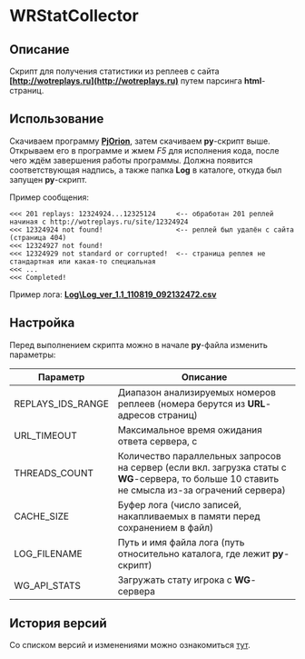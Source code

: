 ﻿# WRStatCollector

## Описание
Скрипт для получения статистики из реплеев с сайта **[http://wotreplays.ru](http://wotreplays.ru)** путем парсинга **html**-страниц.

## Использование
Скачиваем программу **[PjOrion](https://koreanrandom.com/forum/topic/15280-)**, затем скачиваем **py**-скрипт выше. Открываем его в программе и жмем *F5* для исполнения кода, после чего ждём завершения работы программы. Должна появится соответствующая надпись, а также папка **Log** в каталоге, откуда был запущен **py**-скрипт.

Пример сообщения:
```
<<< 201 replays: 12324924...12325124     <-- обработан 201 реплей начиная с http://wotreplays.ru/site/12324924
<<< 12324924 not found!                  <-- реплей был удалён с сайта (страница 404)
<<< 12324927 not found!
<<< 12324929 not standard or corrupted!  <-- страница реплея не стандартная или какая-то специальная
<<< ...
<<< Completed!
```

Пример лога:
**[Log\Log_ver_1.1_110819_092132472.csv](./Log/Log_ver_1.1_110819_092132472.csv)**

## Настройка
Перед выполнением скрипта можно в начале **py**-файла изменить параметры:

Параметр          | Описание
------------------|------------
REPLAYS_IDS_RANGE | Диапазон анализируемых номеров реплеев (номера берутся из **URL**-адресов страниц)
URL_TIMEOUT       | Максимальное время ожидания ответа сервера, с
THREADS_COUNT     | Количество параллельных запросов на сервер (если вкл. загрузка статы с **WG**-сервера, то больше 10 ставить не смысла из-за ограчений сервера)
CACHE_SIZE        | Буфер лога (число записей, накапливаемых в памяти перед сохранением в файл)
LOG_FILENAME      | Путь и имя файла лога (путь относительно каталога, где лежит **py**-скрипт)
WG_API_STATS      | Загружать стату игрока с **WG**-сервера 

## История версий
Со списком версий и изменениями можно ознакомиться [тут](./HISTORY.md).

